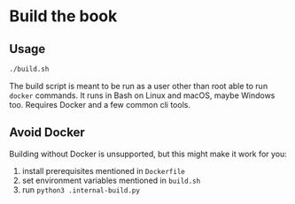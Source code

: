 # Build the book

## Usage

```bash
./build.sh
```

The build script is meant to be run as a user other than root able to run `docker` commands.
It runs in Bash on Linux and macOS, maybe Windows too.
Requires Docker and a few common cli tools.

## Avoid Docker

Building without Docker is unsupported, but this might make it work for you:

1. install prerequisites mentioned in `Dockerfile`
1. set environment variables mentioned in `build.sh`
1. run `python3 .internal-build.py`
